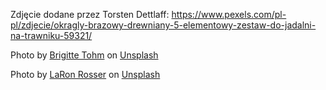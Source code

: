 Zdjęcie dodane przez Torsten Dettlaff: https://www.pexels.com/pl-pl/zdjecie/okragly-brazowy-drewniany-5-elementowy-zestaw-do-jadalni-na-trawniku-59321/

Photo by <a href="https://unsplash.com/@brigittetohm?utm_source=unsplash&utm_medium=referral&utm_content=creditCopyText">Brigitte Tohm</a> on <a href="https://unsplash.com/photos/vTaHR-wcOzY?utm_source=unsplash&utm_medium=referral&utm_content=creditCopyText">Unsplash</a>

Photo by <a href="https://unsplash.com/es/@photosbylaron?utm_source=unsplash&utm_medium=referral&utm_content=creditCopyText">LaRon Rosser</a> on <a href="https://unsplash.com/photos/Dn_KGNk2IoY?utm_source=unsplash&utm_medium=referral&utm_content=creditCopyText">Unsplash</a>
